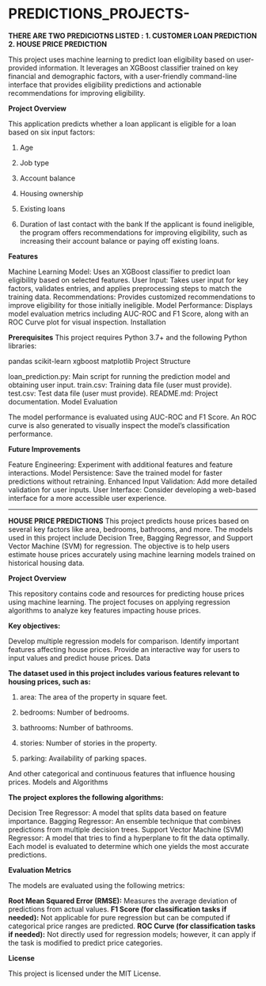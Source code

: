 # PREDICTIONS_PROJECTS-

**THERE ARE TWO PREDICIOTNS LISTED :**
**1. CUSTOMER LOAN PREDICTION**
**2. HOUSE PRICE PREDICTION**


This project uses machine learning to predict loan eligibility based on user-provided information. It leverages an XGBoost classifier trained on key financial and demographic factors, with a user-friendly command-line interface that provides eligibility predictions and actionable recommendations for improving eligibility.

**Project Overview**

This application predicts whether a loan applicant is eligible for a loan based on six input factors:

1. Age

2. Job type

3. Account balance

4. Housing ownership

5. Existing loans
   
6. Duration of last contact with the bank
If the applicant is found ineligible, the program offers recommendations for improving eligibility, such as increasing their account balance or paying off existing loans.

**Features**

Machine Learning Model: Uses an XGBoost classifier to predict loan eligibility based on selected features.
User Input: Takes user input for key factors, validates entries, and applies preprocessing steps to match the training data.
Recommendations: Provides customized recommendations to improve eligibility for those initially ineligible.
Model Performance: Displays model evaluation metrics including AUC-ROC and F1 Score, along with an ROC Curve plot for visual inspection.
Installation

**Prerequisites** This project requires Python 3.7+ and the following Python libraries:

pandas
scikit-learn
xgboost
matplotlib 
Project Structure

loan_prediction.py: Main script for running the prediction model and obtaining user input.
train.csv: Training data file (user must provide).
test.csv: Test data file (user must provide).
README.md: Project documentation.
Model Evaluation

The model performance is evaluated using AUC-ROC and F1 Score. An ROC curve is also generated to visually inspect the model’s classification performance.

**Future Improvements**

Feature Engineering: Experiment with additional features and feature interactions.
Model Persistence: Save the trained model for faster predictions without retraining.
Enhanced Input Validation: Add more detailed validation for user inputs.
User Interface: Consider developing a web-based interface for a more accessible user experience. 

------------------------------------------------------------------------------------------------

**HOUSE PRICE PREDICTIONS** 
This project predicts house prices based on several key factors like area, bedrooms, bathrooms, and more. The models used in this project include Decision Tree, Bagging Regressor, and Support Vector Machine (SVM) for regression. The objective is to help users estimate house prices accurately using machine learning models trained on historical housing data.

**Project Overview**

This repository contains code and resources for predicting house prices using machine learning. The project focuses on applying regression algorithms to analyze key features impacting house prices.

**Key objectives:**

Develop multiple regression models for comparison.
Identify important features affecting house prices.
Provide an interactive way for users to input values and predict house prices.
Data

**The dataset used in this project includes various features relevant to housing prices, such as:**

1. area: The area of the property in square feet.
  
2. bedrooms: Number of bedrooms.

3. bathrooms: Number of bathrooms.

4. stories: Number of stories in the property.

5. parking: Availability of parking spaces.

And other categorical and continuous features that influence housing prices.
Models and Algorithms

**The project explores the following algorithms:**

Decision Tree Regressor: A model that splits data based on feature importance.
Bagging Regressor: An ensemble technique that combines predictions from multiple decision trees.
Support Vector Machine (SVM) Regressor: A model that tries to find a hyperplane to fit the data optimally.
Each model is evaluated to determine which one yields the most accurate predictions.

**Evaluation Metrics**

The models are evaluated using the following metrics:

**Root Mean Squared Error (RMSE):** Measures the average deviation of predictions from actual values.
**F1 Score (for classification tasks if needed):** Not applicable for pure regression but can be computed if categorical price ranges are predicted.
**ROC Curve (for classification tasks if needed):** Not directly used for regression models; however, it can apply if the task is modified to predict price categories.


**License**

This project is licensed under the MIT License.
